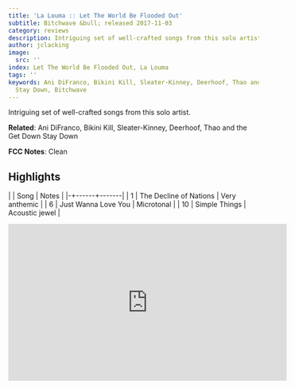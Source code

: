 ```yaml
---
title: 'La Louma :: Let The World Be Flooded Out'
subtitle: Bitchwave &bull; released 2017-11-03
category: reviews
description: Intriguing set of well-crafted songs from this solo artist.
author: jclacking
image:
  src: ''
index: Let The World Be Flooded Out, La Louma
tags: ''
keywords: Ani DiFranco, Bikini Kill, Sleater-Kinney, Deerhoof, Thao and the Get Down
  Stay Down, Bitchwave
---
```

Intriguing set of well-crafted songs from this solo artist.<!--more-->

**Related**: Ani DiFranco, Bikini Kill, Sleater-Kinney, Deerhoof, Thao and the Get Down Stay Down

**FCC Notes**: Clean

## Highlights

| | Song | Notes |
|-+------+-------|
| 1 | The Decline of Nations | Very anthemic |
| 6 | Just Wanna Love You | Microtonal |
| 10 | Simple Things | Acoustic jewel |

<div class="tlo-detail-video"><iframe width="560" height="315" src="https://www.youtube.com/embed/Kl5GCnPvi7Y" frameborder="0" allow="autoplay; encrypted-media" allowfullscreen></iframe></div>

